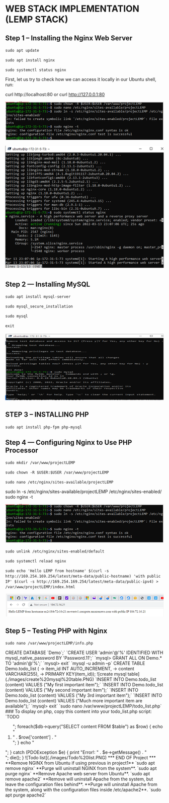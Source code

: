 # WEB STACK IMPLEMENTATION (LEMP STACK)

## Step 1 – Installing the Nginx Web Server

`sudo apt update`

`sudo apt install nginx`

`sudo systemctl status nginx`

First, let us try to check how we can access it locally in our Ubuntu shell, run:

curl http://localhost:80
or
curl http://127.0.0.1:80
 

 ![install nginx](./images/intalling%20nginx.PNG)

 ![nginx running](./images/nginx%20running.PNG)

 
## Step 2 — Installing MySQL
`sudo apt install mysql-server`

`sudo mysql_secure_installation`

`sudo mysql`

`exit`
 
![install mysql](./images/install%20mysql.PNG)


## STEP 3 – INSTALLING PHP

`sudo apt install php-fpm php-mysql`

## Step 4 — Configuring Nginx to Use PHP Processor

`sudo mkdir /var/www/projectLEMP`

`sudo chown -R $USER:$USER /var/www/projectLEMP`

`sudo nano /etc/nginx/sites-available/projectLEMP`

sudo ln -s /etc/nginx/sites-available/projectLEMP /etc/nginx/sites-enabled/
sudo nginx -t

![install nginx ](./images/intalling%20nginx.PNG)


`sudo unlink /etc/nginx/sites-enabled/default`

`sudo systemctl reload nginx`

`sudo echo 'Hello LEMP from hostname' $(curl -s http://169.254.169.254/latest/meta-data/public-hostname) 'with public IP' $(curl -s http://169.254.169.254/latest/meta-data/public-ipv4) > /var/www/projectLEMP/index.html`

![install nginx](./images/nginx%20install.PNG)

## Step 5 – Testing PHP with Nginx

`sudo nano /var/www/projectLEMP/info.php`

<?php
phpinfo();

`sudo rm /var/www/your_domain/info.php`

**For PHP 7: install libapache2-mod-php:**

`sudo apt install libapache2-mod-php`

![Php running](./images/PHP%20running.PNG)

## STEP6: RETRIEVING DATA FROM MYSQL DATABASE WITH PHP

`sudo mysql`

`mysql> CREATE DATABASE `Demo`;`

`CREATE USER 'admin'@'%' IDENTIFIED WITH mysql_native_password BY 'Password.11';`

`mysql> GRANT ALL ON Demo.* TO 'admin'@'%';`

`mysql> exit`

`mysql -u admin –p`

CREATE TABLE Demo.todo_list (
    -> item_id INT AUTO_INCREMENT,
    -> content VARCHAR(255),
    -> PRIMARY KEY(item_id));

![create mysql table](./images/create%20mysql%20table.PNG)



`INSERT INTO Demo.todo_list (content) VALUES ("My first important item");`

`INSERT INTO Demo.todo_list (content) VALUES ("My second important item");`

`INSERT INTO Demo.todo_list (content) VALUES ("My 3rd important item");`

`INSERT INTO Demo.todo_list (content) VALUES ("Much more important item are available");`

`mysql> exit`

`sudo nano /var/www/projectLEMP/todo_list.php`

### To display on php, copy this content into your todo_list.php script:

`<?php`
`$user = "admin";`
`$password = "password.11";`
`$database = "Demo";`
`$table = "todo_list";`

try {
    $db = new PDO("mysql:host=localhost;dbname=$database", $user, $password);
    echo "<h2>TODO</h2><ol>";
    foreach($db->query("SELECT content FROM $table") as $row) {
        echo "<li>" . $row['content'] . "</li>";
    }
    echo "</ol>";
    } catch (PDOException $e) {
        print "Error!: " . $e->getMessage() . "<br/>";
        die();
    }

![Todo list](./images/Todo%20list.PNG)

*** END OF Project ***

**Remove NGINX from Ubuntu if using previous in project1**
`sudo apt remove nginx`

**Purge will uninstall NGINX from the system**.

`sudo apt purge nginx`

**Remove Apache web server from Ubuntu**.

`sudo apt remove apache2`

**Remove will uninstall Apache from the system, but leave the configuration files behind**.

**Purge will uninstall Apache from the system, along with the configuration files inside /etc/apache2**.

`sudo apt purge apache2`